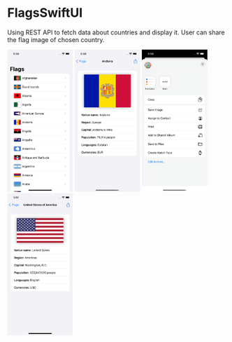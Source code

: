 # FlagsSwiftUI
Using REST API to fetch data about countries and display it. User can share the flag image of chosen country.

<img src="screenshot1.png" width = "150" > <img src="screenshot2.png" width = "150" > <img src="screenshot3.png" width = "150" > <img src="screenshot4.png" width = "150" >

